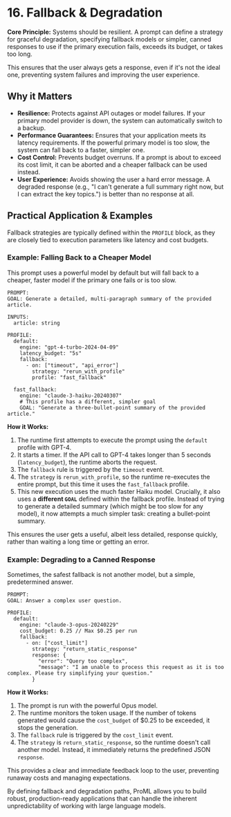 # 16. Fallback & Degradation

**Core Principle:** Systems should be resilient. A prompt can define a strategy for graceful degradation, specifying fallback models or simpler, canned responses to use if the primary execution fails, exceeds its budget, or takes too long.

This ensures that the user always gets a response, even if it's not the ideal one, preventing system failures and improving the user experience.

## Why it Matters

*   **Resilience:** Protects against API outages or model failures. If your primary model provider is down, the system can automatically switch to a backup.
*   **Performance Guarantees:** Ensures that your application meets its latency requirements. If the powerful primary model is too slow, the system can fall back to a faster, simpler one.
*   **Cost Control:** Prevents budget overruns. If a prompt is about to exceed its cost limit, it can be aborted and a cheaper fallback can be used instead.
*   **User Experience:** Avoids showing the user a hard error message. A degraded response (e.g., "I can't generate a full summary right now, but I can extract the key topics.") is better than no response at all.

## Practical Application & Examples

Fallback strategies are typically defined within the `PROFILE` block, as they are closely tied to execution parameters like latency and cost budgets.

### Example: Falling Back to a Cheaper Model

This prompt uses a powerful model by default but will fall back to a cheaper, faster model if the primary one fails or is too slow.

```
PROMPT:
GOAL: Generate a detailed, multi-paragraph summary of the provided article.

INPUTS:
  article: string

PROFILE:
  default:
    engine: "gpt-4-turbo-2024-04-09"
    latency_budget: "5s"
    fallback:
      - on: ["timeout", "api_error"]
        strategy: "rerun_with_profile"
        profile: "fast_fallback"

  fast_fallback:
    engine: "claude-3-haiku-20240307"
    # This profile has a different, simpler goal
    GOAL: "Generate a three-bullet-point summary of the provided article."
```

**How it Works:**

1.  The runtime first attempts to execute the prompt using the `default` profile with GPT-4.
2.  It starts a timer. If the API call to GPT-4 takes longer than 5 seconds (`latency_budget`), the runtime aborts the request.
3.  The `fallback` rule is triggered by the `timeout` event.
4.  The `strategy` is `rerun_with_profile`, so the runtime re-executes the entire prompt, but this time it uses the `fast_fallback` profile.
5.  This new execution uses the much faster Haiku model. Crucially, it also uses a **different `GOAL`** defined within the fallback profile. Instead of trying to generate a detailed summary (which might be too slow for any model), it now attempts a much simpler task: creating a bullet-point summary.

This ensures the user gets a useful, albeit less detailed, response quickly, rather than waiting a long time or getting an error.

### Example: Degrading to a Canned Response

Sometimes, the safest fallback is not another model, but a simple, predetermined answer.

```
PROMPT:
GOAL: Answer a complex user question.

PROFILE:
  default:
    engine: "claude-3-opus-20240229"
    cost_budget: 0.25 // Max $0.25 per run
    fallback:
      - on: ["cost_limit"]
        strategy: "return_static_response"
        response: {
          "error": "Query too complex",
          "message": "I am unable to process this request as it is too complex. Please try simplifying your question."
        }
```

**How it Works:**

1.  The prompt is run with the powerful Opus model.
2.  The runtime monitors the token usage. If the number of tokens generated would cause the `cost_budget` of $0.25 to be exceeded, it stops the generation.
3.  The `fallback` rule is triggered by the `cost_limit` event.
4.  The `strategy` is `return_static_response`, so the runtime doesn't call another model. Instead, it immediately returns the predefined JSON `response`.

This provides a clear and immediate feedback loop to the user, preventing runaway costs and managing expectations.

By defining fallback and degradation paths, ProML allows you to build robust, production-ready applications that can handle the inherent unpredictability of working with large language models.